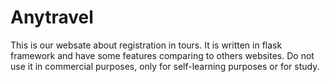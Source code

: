 # Anytravel
This is our websate about registration in tours. It is written in flask framework and have some features comparing to others websites. Do not use it in commercial purposes, only for self-learning purposes or for study.
